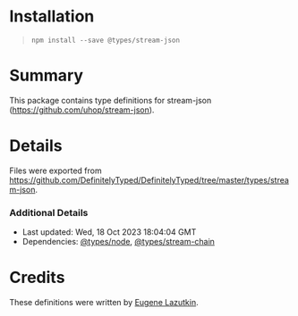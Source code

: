 # Installation
> `npm install --save @types/stream-json`

# Summary
This package contains type definitions for stream-json (https://github.com/uhop/stream-json).

# Details
Files were exported from https://github.com/DefinitelyTyped/DefinitelyTyped/tree/master/types/stream-json.

### Additional Details
 * Last updated: Wed, 18 Oct 2023 18:04:04 GMT
 * Dependencies: [@types/node](https://npmjs.com/package/@types/node), [@types/stream-chain](https://npmjs.com/package/@types/stream-chain)

# Credits
These definitions were written by [Eugene Lazutkin](https://github.com/uhop).
